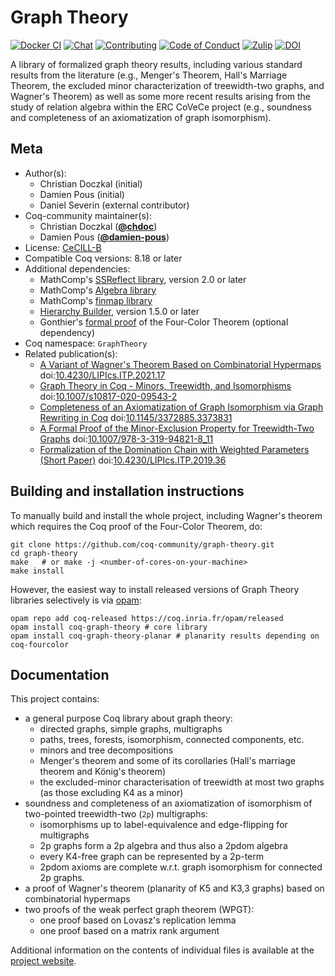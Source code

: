 <!---
This file was generated from `meta.yml`, please do not edit manually.
Follow the instructions on https://github.com/coq-community/templates to regenerate.
--->
# Graph Theory

[![Docker CI][docker-action-shield]][docker-action-link]
[![Chat][chat-shield]][chat-link]
[![Contributing][contributing-shield]][contributing-link]
[![Code of Conduct][conduct-shield]][conduct-link]
[![Zulip][zulip-shield]][zulip-link]
[![DOI][doi-shield]][doi-link]

[docker-action-shield]: https://github.com/coq-community/graph-theory/actions/workflows/docker-action.yml/badge.svg?branch=master
[docker-action-link]: https://github.com/coq-community/graph-theory/actions/workflows/docker-action.yml
[chat-shield]: https://img.shields.io/badge/Zulip-join_chat-brightgreen.svg
[chat-link]: https://coq.zulipchat.com/#narrow/stream/284683-GraphTheory

[contributing-shield]: https://img.shields.io/badge/contributions-welcome-%23f7931e.svg
[contributing-link]: https://github.com/coq-community/manifesto/blob/master/CONTRIBUTING.md

[conduct-shield]: https://img.shields.io/badge/%E2%9D%A4-code%20of%20conduct-%23f15a24.svg
[conduct-link]: https://github.com/coq-community/manifesto/blob/master/CODE_OF_CONDUCT.md

[zulip-shield]: https://img.shields.io/badge/chat-on%20zulip-%23c1272d.svg
[zulip-link]: https://coq.zulipchat.com/#narrow/stream/237663-coq-community-devs.20.26.20users


[doi-shield]: https://zenodo.org/badge/DOI/10.1007/s10817-020-09543-2.svg
[doi-link]: https://doi.org/10.1007/s10817-020-09543-2

A library of formalized graph theory results, including various
standard results from the literature (e.g., Menger's Theorem, Hall's
Marriage Theorem, the excluded minor characterization of
treewidth-two graphs, and Wagner's Theorem) as well as some more
recent results arising from the study of relation algebra within
the ERC CoVeCe project (e.g., soundness and completeness of an
axiomatization of graph isomorphism).

## Meta

- Author(s):
  - Christian Doczkal (initial)
  - Damien Pous (initial)
  - Daniel Severín (external contributor)
- Coq-community maintainer(s):
  - Christian Doczkal ([**@chdoc**](https://github.com/chdoc))
  - Damien Pous ([**@damien-pous**](https://github.com/damien-pous))
- License: [CeCILL-B](LICENSE)
- Compatible Coq versions: 8.18 or later
- Additional dependencies:
  - MathComp's [SSReflect library](https://math-comp.github.io), version 2.0 or later
  - MathComp's [Algebra library](https://math-comp.github.io)
  - MathComp's [finmap library](https://github.com/math-comp/finmap)
  - [Hierarchy Builder](https://github.com/math-comp/hierarchy-builder), version 1.5.0 or later
  - Gonthier's [formal proof](https://github.com/coq-community/fourcolor) of the Four-Color Theorem (optional dependency)
- Coq namespace: `GraphTheory`
- Related publication(s):
  - [A Variant of Wagner's Theorem Based on Combinatorial Hypermaps](https://hal.inria.fr/hal-03142192) doi:[10.4230/LIPIcs.ITP.2021.17](https://doi.org/10.4230/LIPIcs.ITP.2021.17)
  - [Graph Theory in Coq - Minors, Treewidth, and Isomorphisms](https://hal.archives-ouvertes.fr/hal-02316859) doi:[10.1007/s10817-020-09543-2](https://doi.org/10.1007/s10817-020-09543-2)
  - [Completeness of an Axiomatization of Graph Isomorphism via Graph Rewriting in Coq](https://hal.archives-ouvertes.fr/hal-02333553) doi:[10.1145/3372885.3373831](https://doi.org/10.1145/3372885.3373831)
  - [A Formal Proof of the Minor-Exclusion Property for Treewidth-Two Graphs](https://hal.archives-ouvertes.fr/hal-01703922) doi:[10.1007/978-3-319-94821-8_11](https://doi.org/10.1007/978-3-319-94821-8_11)
  - [Formalization of the Domination Chain with Weighted Parameters (Short Paper)](https://drops.dagstuhl.de/opus/volltexte/2019/11091/) doi:[10.4230/LIPIcs.ITP.2019.36](https://doi.org/10.4230/LIPIcs.ITP.2019.36)

## Building and installation instructions

To manually build and install the whole project, including Wagner's theorem which requires
the Coq proof of the Four-Color Theorem, do:

``` shell
git clone https://github.com/coq-community/graph-theory.git
cd graph-theory
make   # or make -j <number-of-cores-on-your-machine> 
make install
```

However, the easiest way to install released versions of Graph Theory
libraries selectively is via [opam](https://opam.ocaml.org/doc/Install.html):

```shell
opam repo add coq-released https://coq.inria.fr/opam/released
opam install coq-graph-theory # core library
opam install coq-graph-theory-planar # planarity results depending on coq-fourcolor
```

## Documentation

This project contains:

- a general purpose Coq library about graph theory:
  - directed graphs, simple graphs, multigraphs
  - paths, trees, forests, isomorphism, connected components, etc.
  - minors and tree decompositions
  - Menger's theorem and some of its corollaries (Hall's marriage theorem and König's theorem)
  - the excluded-minor characterisation of treewidth at most two graphs (as those excluding K4 as a minor)
- soundness and completeness of an axiomatization of isomorphism of two-pointed treewidth-two (`2p`) multigraphs:
  - isomorphisms up to label-equivalence and edge-flipping for multigraphs
  - 2p graphs form a 2p algebra and thus also a 2pdom algebra
  - every K4-free graph can be represented by a 2p-term
  - 2pdom axioms are complete w.r.t. graph isomorphism for connected 2p graphs.
- a proof of Wagner's theorem (planarity of K5 and K3,3 graphs) based on combinatorial hypermaps
- two proofs of the weak perfect graph theorem (WPGT):
  - one proof based on Lovasz's replication lemma
  - one proof based on a matrix rank argument

Additional information on the contents of individual files is available at the [project website](https://perso.ens-lyon.fr/damien.pous/covece/graphs/).
